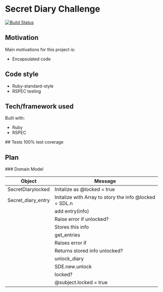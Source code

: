# Secret Diary Challenge

[![Build Status](https://travis-ci.org/collier-jo/secret_diary.svg?branch=master)](https://travis-ci.org/collier-jo/secret_diary)

## Motivation

Main motivations for this project is:
- Encapsulated code 

## Code style
- Ruby-standard-style 
- RSPEC testing

## Tech/framework used
Built with: 

- Ruby 
- RSPEC 

## Tests
100% test coverage

## Plan 

### Domain Model 


Object | Message|
|------|--------|
SecretDiarylocked | Initalize as @locked = true | unlock @locked = false|
Secret_diary_entry | Initalize with Array to story the info @locked = SDL.n|
|| add entry(info)|
||Raise error if unlocked?
||Stores this info
||get_entries 
||Raises error if
||Returns stored info unlocked?
||unlock_diary
||SDE.new.unlock 
||locked?
||@subject.locked = true